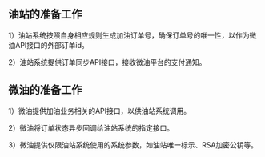 ## 油站的准备工作

1）油站系统按照自身相应规则生成加油订单号，确保订单号的唯一性，以作为微油API接口的外部订单id。

2）油站系统提供订单同步API接口，接收微油平台的支付通知。


## 微油的准备工作

1）微油提供加油业务相关的API接口，以供油站系统调用。

2）微油将订单状态异步回调给油站系统的指定接口。

3）微油提供仅限油站系统使用的系统参数，如油站唯一标示、RSA加密公钥等。


<!-- *****
[^Copyright © 微油科技(北京)有限公司 2020 all right reserved，powered by Gitbook] -->
